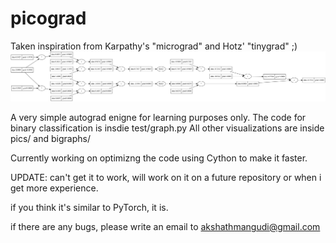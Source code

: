 # picograd
Taken inspiration from Karpathy's "micrograd" and Hotz' "tinygrad" ;) 
<img src="pics/mlp1_visualization.svg" alt="lines and boxes">

A very simple autograd enigne for learning purposes only. The code for binary classification is insdie test/graph.py
All other visualizations are inside pics/ and bigraphs/ 

Currently working on optimizng the code using Cython to make it faster. 

UPDATE: can't get it to work, will work on it on a future repository or when i get more experience.

if you think it's similar to PyTorch, it is. 

if there are any bugs, please write an email to akshathmangudi@gmail.com
